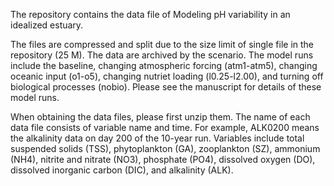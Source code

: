 The repository contains the data file of Modeling pH variability in an idealized estuary.

The files are compressed and split due to the size limit of single file in the repository (25 M). The data are archived by the scenario. The model runs include the baseline, changing atmospheric forcing (atm1-atm5), changing oceanic input (o1-o5), changing nutriet loading (l0.25-l2.00), and turning off biological processes (nobio). Please see the manuscript for details of these model runs.

When obtaining the data files, please first unzip them. The name of each data file consists of variable name and time. For example, ALK0200 means the alkalinity data on day 200 of the 10-year run. Variables include total suspended solids (TSS), phytoplankton (GA), zooplankton (SZ), ammonium (NH4), nitrite and nitrate (NO3), phosphate (PO4), dissolved oxygen (DO), dissolved inorganic carbon (DIC), and alkalinity (ALK). 
